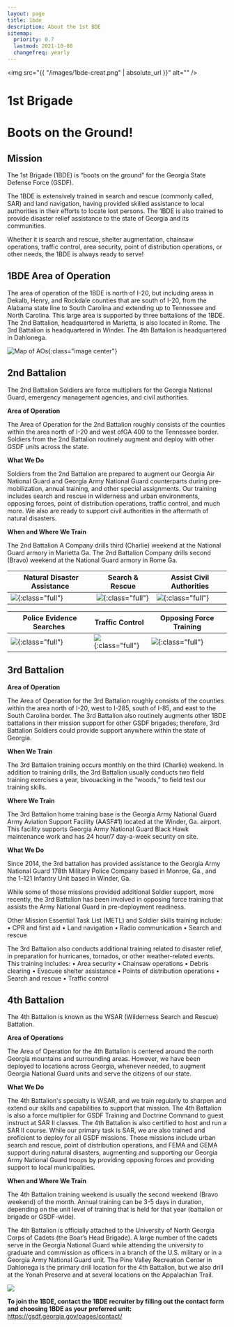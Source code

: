 ```yaml
---
layout: page
title: 1bde
description: About the 1st BDE
sitemap:
  priority: 0.7
  lastmod: 2021-10-08
  changefreq: yearly
---
```

<span class="image center"><img src="{{ "/images/1bde-creat.png" | absolute_url }}" alt="" /></span>

# 1st Brigade

# Boots on the Ground!

## **Mission**

The 1st Brigade (1BDE) is “boots on the ground” for the Georgia State Defense Force (GSDF).

The 1BDE is extensively trained in search and rescue (commonly called, SAR) and land navigation, having provided skilled assistance to local authorities in their efforts to locate lost persons. The 1BDE is also trained to provide disaster relief assistance to the state of Georgia and its communities.

Whether it is search and rescue, shelter augmentation, chainsaw operations, traffic control, area security, point of distribution operations, or other needs, the 1BDE is always ready to serve!

## **1BDE Area of Operation**

The area of operation of the 1BDE is north of I-20, but including areas in Dekalb, Henry, and Rockdale counties that are south of I-20, from the Alabama state line to South Carolina and extending up to Tennessee and North Carolina. This large area is supported by three battalions of the 1BDE. The 2nd Battalion, headquartered in Marietta, is also located in Rome. The 3rd Battalion is headquartered in Winder. The 4th Battalion is headquartered in Dahlonega. 

![Map of AOs](/images/aos-v2.jpg){:class="image center"}

## 2nd Battalion

The 2nd Battalion Soldiers are force multipliers for the Georgia National Guard, emergency management agencies, and civil authorities.

**Area of Operation**

The Area of Operation for the 2nd Battalion roughly consists of the counties within the area north of I-20 and west ofGA 400 to the Tennessee border. Soldiers from the 2nd Battalion routinely augment and deploy with other GSDF units across the state.

**What We Do**

Soldiers from the 2nd Battalion are prepared to augment our Georgia Air National Guard and Georgia Army National Guard counterparts during pre-mobilization, annual training, and other special assignments. Our training includes search and rescue in wilderness and urban environments, opposing forces, point of distribution operations, traffic control, and much more. We also are ready to support civil authorities in the aftermath of natural disasters. 

**When and Where We Train**

The 2nd Battalion A Company drills third (Charlie) weekend at the National Guard armory in Marietta Ga.  The 2nd Battalion Company drills second (Bravo) weekend at the National Guard armory in Rome Ga.  

| ﻿ Natural Disaster Assistance                   | Search & Rescue                    | Assist Civil Authorities                 |
| ----------------------------------------------- | ---------------------------------- | ---------------------------------------- |
| ![](/images/disaster_relief.png){:class="full"} | ![](/images/sr.png){:class="full"} | ![](/images/topright.png){:class="full"} |

| ﻿ Police Evidence Searches             | Traffic Control                         | Opposing Force Training                     |
| -------------------------------------- | --------------------------------------- | ------------------------------------------- |
| ![](/images/police.png){:class="full"} | ![](/images/traffic.png){:class="full"} | ![](/images/bottomright.png){:class="full"} |

## 3rd Battalion

**Area of Operation**

The Area of Operation for the 3rd Battalion roughly consists of the counties within the area north of I-20, west to I-285, south of I-85, and east to the South Carolina border. The 3rd Battalion also routinely augments other 1BDE battalions in their mission support for other GSDF brigades; therefore, 3rd Battalion Soldiers could provide support anywhere within the state of Georgia.

**When We Train**

The 3rd Battalion training occurs monthly on the third (Charlie) weekend. In addition to training drills, the 3rd Battalion usually conducts two field training exercises a year, bivouacking in the “woods,” to field test our training skills.

**Where We Train**

The 3rd Battalion home training base is the Georgia Army National Guard Army Aviation Support Facility (AASF#1) located at the Winder, Ga. airport. This facility supports Georgia Army National Guard Black Hawk maintenance work and has 24 hour/7 day-a-week security on site.

**What We Do**

Since 2014, the 3rd battalion has provided assistance to the Georgia Army National Guard 178th Military Police Company based in Monroe, Ga., and the 1-121 Infantry Unit based in Winder, Ga. 

While some of those missions provided additional Soldier support, more recently, the 3rd Battalion has been involved in opposing force training that assists the Army National Guard in pre-deployment readiness. 

Other Mission Essential Task List (METL) and Soldier skills training include:
•	CPR and first aid
•	Land navigation
•	Radio communication
•	Search and rescue

The 3rd Battalion also conducts additional training related to disaster relief, in preparation for hurricanes, tornados, or other weather-related events. This training includes:
•	Area security
•	Chainsaw operations
•	Debris clearing
•	Evacuee shelter assistance
•	Points of distribution operations 
•	Search and rescue
•	Traffic control

## 4th Battalion

The 4th Battalion is known as the WSAR (Wilderness Search and Rescue) Battalion.

**Area of Operations**

The Area of Operation for the 4th Battalion is centered around the north Georgia mountains and surrounding areas. However, we have been deployed to locations across Georgia, whenever needed, to augment Georgia National Guard units and serve the citizens of our state.  

**What We Do**

The 4th Battalion's specialty is WSAR, and we train regularly to sharpen and extend our skills and capabilities to support that mission. The 4th Battalion is also a force multiplier for GSDF Training and Doctrine Command to guest instruct at SAR II classes. The 4th Battalion is also certified to host and run a SAR II course.  While our primary task is SAR, we are also trained and proficient to deploy for all GSDF missions. Those missions include urban search and rescue, point of distribution operations, and FEMA and GEMA support during natural disasters, augmenting and supporting our Georgia Army National Guard troops by providing opposing forces and providing support to local municipalities.

**When and Where We Train**

The 4th Battalion training weekend is usually the second weekend (Bravo weekend) of the month. Annual training can be 3-5 days in duration, depending on the unit level of training that is held for that year (battalion or brigade or GSDF-wide).

The 4th Battalion is officially attached to the University of North Georgia Corps of Cadets (the Boar’s Head Brigade). A large number of the cadets serve in the Georgia National Guard while attending the university to graduate and commission as officers in a branch of the U.S. military or in a Georgia Army National Guard unit. The Pine Valley Recreation Center in Dahlonega is the primary drill location for the 4th Battalion, but we also drill at the Yonah Preserve and at several locations on the Appalachian Trail.

![](/images/41.png)

**To join the 1BDE, contact the 1BDE recruiter by filling out the contact form and choosing 1BDE as your preferred unit:** <https://gsdf.georgia.gov/pages/contact/>